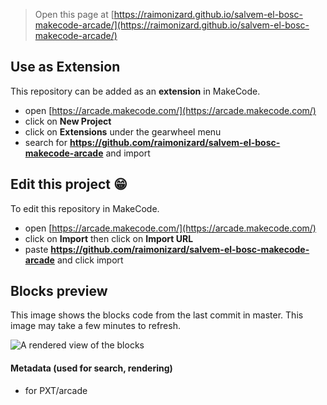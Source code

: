 


> Open this page at [https://raimonizard.github.io/salvem-el-bosc-makecode-arcade/](https://raimonizard.github.io/salvem-el-bosc-makecode-arcade/)

## Use as Extension

This repository can be added as an **extension** in MakeCode.

* open [https://arcade.makecode.com/](https://arcade.makecode.com/)
* click on **New Project**
* click on **Extensions** under the gearwheel menu
* search for **https://github.com/raimonizard/salvem-el-bosc-makecode-arcade** and import

## Edit this project :grin: 
<!-- ![Build status badge](https://github.com/raimonizard/salvem-el-bosc-makecode-arcade/workflows/MakeCode/badge.svg) -->

To edit this repository in MakeCode.

* open [https://arcade.makecode.com/](https://arcade.makecode.com/)
* click on **Import** then click on **Import URL**
* paste **https://github.com/raimonizard/salvem-el-bosc-makecode-arcade** and click import

## Blocks preview

This image shows the blocks code from the last commit in master.
This image may take a few minutes to refresh.

![A rendered view of the blocks](https://github.com/raimonizard/salvem-el-bosc-makecode-arcade/raw/master/.github/makecode/blocks.png)

#### Metadata (used for search, rendering)

* for PXT/arcade
<script src="https://makecode.com/gh-pages-embed.js"></script><script>makeCodeRender("{{ site.makecode.home_url }}", "{{ site.github.owner_name }}/{{ site.github.repository_name }}");</script>
